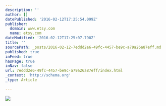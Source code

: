 ```yaml
---
description: ''
author: []
datePublished: '2016-02-12T17:25:54.099Z'
publisher:
  domain: www.etsy.com
  name: etsy.com
dateModified: '2016-02-12T17:25:07.790Z'
title: ''
sourcePath: _posts/2016-02-12-7eddd2e6-49fc-4457-be9c-a79a26a87eff.md
published: true
inFeed: true
hasPage: true
inNav: false
url: 7eddd2e6-49fc-4457-be9c-a79a26a87eff/index.html
_context: 'http://schema.org'
_type: Article

---
```

![](https://img1.etsystatic.com/057/0/10264507/il_570xN.706814585_2ses.jpg)